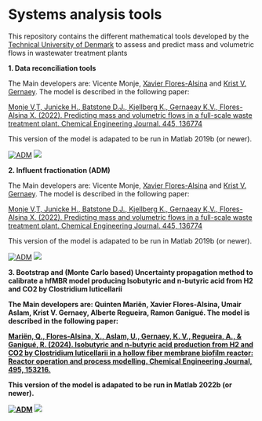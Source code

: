 # Systems analysis tools

This repository contains the different mathematical tools developed by the [Technical University of Denmark](https://www.kt.dtu.dk/english/research/prosys) to assess and predict mass and volumetric flows in wastewater treatment plants

<strong>1. Data reconciliation tools </strong>  

The Main developers are: Vicente Monje, [Xavier Flores-Alsina](https://github.com/xfalsina) and [Krist V. Gernaey](https://github.com/kristgernaey). The model is described in the following paper: 

[Monje V,T, Junicke H., Batstone D.J., Kjellberg K., Gernaeay K,V., Flores-Alsina X. (2022). Predicting mass and volumetric flows in a full-scale waste treatment plant. Chemical Engineering Journal. 445, 136774](https://doi.org/10.1016/j.cej.2022.136774)

This version of the model is adapated to be run in Matlab 2019b (or newer).

[![ADM](https://img.shields.io/badge/DOWNLOAD%20WWTP%20Data%20Reconciliation-990000?style=for-the-badge)](https://github.com/wwtmodels/Systems-analysis-tools/releases/download/V1/influent.reconcilitation.github.zip) [![](https://img.shields.io/github/downloads/wwtmodels/Systems-analysis-tools/V1/total?color=990000&label=Downloads&style=for-the-badge)](https://github.com/wwtmodels/Systems-analysis-tools) 

<strong>2. Influent fractionation (ADM) </strong>  

The Main developers are: Vicente Monje, [Xavier Flores-Alsina](https://github.com/xfalsina) and [Krist V. Gernaey](https://github.com/kristgernaey). The model is described in the following paper: 

[Monje V,T, Junicke H., Batstone D.J., Kjellberg K., Gernaeay K,V., Flores-Alsina X. (2022). Predicting mass and volumetric flows in a full-scale waste treatment plant. Chemical Engineering Journal. 445, 136774](https://doi.org/10.1016/j.cej.2022.136774)

This version of the model is adapated to be run in Matlab 2019b (or newer).

[![ADM](https://img.shields.io/badge/DOWNLOAD%20ADM%20Fractionator-990000?style=for-the-badge)](https://github.com/wwtmodels/Systems-analysis-tools/releases/download/V2/influent.fractionation.zip) [![](https://img.shields.io/github/downloads/wwtmodels/Systems-analysis-tools/V2/total?color=990000&label=Downloads&style=for-the-badge)](https://github.com/wwtmodels/Systems-analysis-tools) 


<strong>3. Bootstrap and (Monte Carlo based) Uncertainty propagation method to calibrate a hfMBR model producing Isobutyric and n-butyric acid from H2 and CO2 by Clostridium luticellarii

The Main developers are: Quinten Mariën, Xavier Flores-Alsina, Umair Aslam, Krist V. Gernaey, Alberte Regueira, Ramon Ganigué. The model is described in the following paper:

[Mariën, Q., Flores-Alsina, X., Aslam, U., Gernaey, K. V., Regueira, A., & Ganigué, R. (2024). Isobutyric and n-butyric acid production from H2 and CO2 by Clostridium luticellarii in a hollow fiber membrane biofilm reactor: Reactor operation and process modelling. Chemical Engineering Journal, 495, 153216.](https://doi.org/10.1016/j.cej.2024.153216)

This version of the model is adapated to be run in Matlab 2022b (or newer).

[![ADM](https://img.shields.io/badge/DOWNLOAD%20ADM%20Fractionator-990000?style=for-the-badge)](https://github.com/wwtmodels/Systems-analysis-tools/releases/download/V2/influent.fractionation.zip) [![](https://img.shields.io/github/downloads/wwtmodels/Systems-analysis-tools/V2/total?color=990000&label=Downloads&style=for-the-badge)](https://github.com/wwtmodels/Systems-analysis-tools) 
